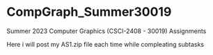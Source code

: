 # CompGraph_Summer30019
Summer 2023 Computer Graphics (CSCI-2408 - 30019) Assignments

Here i will post my AS1.zip file each time while compleating subtasks
